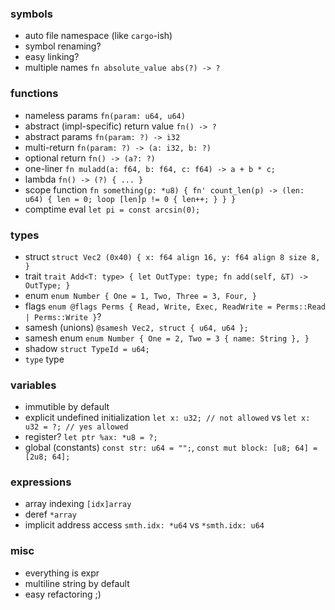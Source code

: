### symbols
- auto file namespace (like `cargo`-ish)
- symbol renaming?
- easy linking?
- multiple names `fn absolute_value abs(?) -> ?`
### functions
- nameless params `fn(param: u64, u64)`
- abstract (impl-specific) return value `fn() -> ?`
- abstract params `fn(param: ?) -> i32`
- multi-return `fn(param: ?) -> (a: i32, b: ?)`
- optional return `fn() -> (a?: ?)`
- one-liner `fn muladd(a: f64, b: f64, c: f64) -> a + b * c;`
- lambda `fn() -> (?) { ... }`
- scope function `fn something(p: *u8) { fn' count_len(p) -> (len: u64) { len = 0; loop [len]p != 0 { len++; } } }`
- comptime eval `let pi = const arcsin(0);`
### types
- struct `struct Vec2 (0x40) { x: f64 align 16, y: f64 align 8 size 8, }`
- trait `trait Add<T: type> { let OutType: type; fn add(self, &T) -> OutType; }`
- enum `enum Number { One = 1, Two, Three = 3, Four, }`
- flags `enum @flags Perms { Read, Write, Exec, ReadWrite = Perms::Read | Perms::Write }`?
- samesh (unions) `@samesh Vec2, struct { u64, u64 };`
- samesh enum `enum Number { One = 2, Two = 3 { name: String }, }`
- shadow `struct TypeId = u64;`
- `type` type
### variables
- immutible by default
- explicit undefined initialization `let x: u32; // not allowed` vs `let x: u32 = ?; // yes allowed`
- register? `let ptr %ax: *u8 = ?;`
- global (constants) `const str: u64 = "";`, `const mut block: [u8; 64] = [2u8; 64];`
### expressions
- array indexing `[idx]array`
- deref `*array`
- implicit address access `smth.idx: *u64` vs `*smth.idx: u64`
### misc
- everything is expr
- multiline string by default
- easy refactoring ;)
